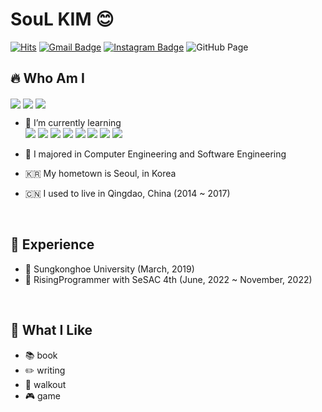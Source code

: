 # SouL KIM :blush:
[![Hits](https://hits.seeyoufarm.com/api/count/incr/badge.svg?url=https%3A%2F%2Fgithub.com%2FSOLokill&count_bg=%23EB8B10&title_bg=%23684327&icon=&icon_color=%23E7E7E7&title=VISIT&edge_flat=false)](https://github.com/SOLokill) 
[![Gmail Badge](https://img.shields.io/badge/Gmail-D14836?style=flat&logo=Gmail&logoColor=white)](mailto:shuai1593@gmail.com) 
[![Instagram Badge](https://img.shields.io/badge/Instagram-9c38d1?style=flat&logo=Instagram&logoColor=white)](https://www.instagram.com/rooroo0080) 
<img alt="GitHub Page" src ="https://shields.io/badge/GitHub Pages-222222.svg?&style=flat&logo=GitHubPage&logoColor=white">

  
## :fire: Who Am I
  <img align='center' src="https://github-readme-stats.vercel.app/api/top-langs/?username=SOLokill&layout=compact" />
  <img align='center' src="http://mazassumnida.wtf/api/generate_badge?boj=shuai1593">
  <img align='center' src="https://github-readme-stats.vercel.app/api?username=SOLokill&show_icons=true&theme=dark" />


<br>

- :punch: I’m currently learning<br>
<img src="https://img.shields.io/badge/java-ffe4c4?style=for-the-badge&logo=Java&logoColor=black"> <img src="https://img.shields.io/badge/Spring Boot-6DB33F?style=for-the-badge&logo=Spring Boot&logoColor=black"> <img src="https://img.shields.io/badge/Spring Security-6DB33F?style=for-the-badge&logo=Spring Security&logoColor=black"> <img src="https://img.shields.io/badge/AWS-FFB71B?style=for-the-badge&logo=Amazon AWS&logoColor=black"> <img src="https://img.shields.io/badge/Docker-2496ED?style=for-the-badge&logo=Docker&logoColor=white"> <img src="https://img.shields.io/badge/MySQL-4479A1?style=for-the-badge&logo=MySQL&logoColor=white"> <img src="https://img.shields.io/badge/Oracle-191970?style=for-the-badge&logo=Oracle&logoColor=white"> <img src="https://img.shields.io/badge/Linux-3e4145?style=for-the-badge&logo=Linux&logoColor=white">

- :star2: I majored in Computer Engineering and Software Engineering
- :kr: My hometown is Seoul, in Korea
- :cn: I used to live in Qingdao, China (2014 ~ 2017)

<br>

## :rocket: Experience

- :school: Sungkonghoe University (March, 2019)
- :seedling: RisingProgrammer with SeSAC 4th (June, 2022 ~ November, 2022)

<br>

## :heart_decoration: What I Like

- :books: book
- :pencil2: writing
- :runner: walkout
- :video_game: game
